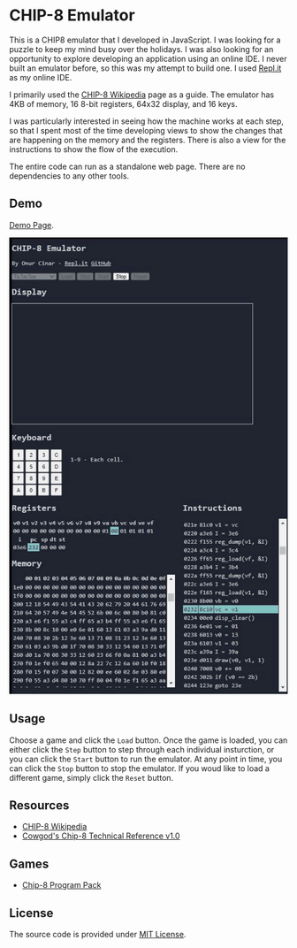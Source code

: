 # CHIP-8 Emulator

This is a CHIP8 emulator that I developed in JavaScript. I was looking for a puzzle to keep my mind busy over the holidays. I was also looking for an opportunity to explore developing an application using an online IDE. I never built an emulator before, so this was my attempt to build one. I used [Repl.it](http://repl.it) as my online IDE.

I primarily used the [CHIP-8 Wikipedia](https://en.wikipedia.org/wiki/CHIP-8) page as a guide. The emulator has 4KB of memory, 16 8-bit registers, 64x32 display, and 16 keys.

I was particularly  interested in seeing how the machine works at each step, so that I spent most of the time developing views to show the changes that are happening on the memory and the registers. There is also a view for the instructions to show the flow of the execution.

The entire code can run as a standalone web page. There are no dependencies to any other tools. 

## Demo

[Demo Page](https://cinar.github.io/Chip8EmulatorJS/).

![Emulator screenshot](images/screenshot.gif)

## Usage

Choose a game and click the `Load` button. Once the game is loaded, you can either click the `Step` button to step through each individual insturction, or you can click the `Start` button to run the emulator. At any point in time, you can click the `Stop` button to stop the emulator. If you woud like to load a different game, simply click the `Reset` button.

## Resources

- [CHIP-8 Wikipedia](https://en.wikipedia.org/wiki/CHIP-8)
- [Cowgod's Chip-8 Technical Reference v1.0](http://devernay.free.fr/hacks/chip8/C8TECH10.HTM)

## Games

- [Chip-8 Program Pack](https://github.com/kripod/chip8-roms)

## License

The source code is provided under [MIT License](LICENSE).
